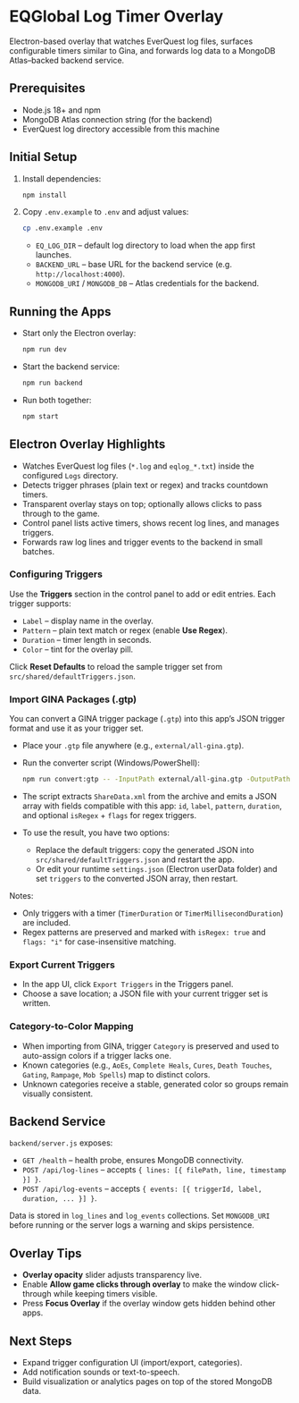 # EQGlobal Log Timer Overlay

Electron-based overlay that watches EverQuest log files, surfaces configurable timers similar to Gina, and forwards log data to a MongoDB Atlas–backed backend service.

## Prerequisites

- Node.js 18+ and npm
- MongoDB Atlas connection string (for the backend)
- EverQuest log directory accessible from this machine

## Initial Setup

1. Install dependencies:
   ```bash
   npm install
   ```
2. Copy `.env.example` to `.env` and adjust values:
   ```bash
   cp .env.example .env
   ```
   - `EQ_LOG_DIR` – default log directory to load when the app first launches.
   - `BACKEND_URL` – base URL for the backend service (e.g. `http://localhost:4000`).
   - `MONGODB_URI` / `MONGODB_DB` – Atlas credentials for the backend.

## Running the Apps

- Start only the Electron overlay:
  ```bash
  npm run dev
  ```
- Start the backend service:
  ```bash
  npm run backend
  ```
- Run both together:
  ```bash
  npm start
  ```

## Electron Overlay Highlights

- Watches EverQuest log files (`*.log` and `eqlog_*.txt`) inside the configured `Logs` directory.
- Detects trigger phrases (plain text or regex) and tracks countdown timers.
- Transparent overlay stays on top; optionally allows clicks to pass through to the game.
- Control panel lists active timers, shows recent log lines, and manages triggers.
- Forwards raw log lines and trigger events to the backend in small batches.

### Configuring Triggers

Use the **Triggers** section in the control panel to add or edit entries. Each trigger supports:

- `Label` – display name in the overlay.
- `Pattern` – plain text match or regex (enable **Use Regex**).
- `Duration` – timer length in seconds.
- `Color` – tint for the overlay pill.

Click **Reset Defaults** to reload the sample trigger set from `src/shared/defaultTriggers.json`.

### Import GINA Packages (.gtp)

You can convert a GINA trigger package (`.gtp`) into this app’s JSON trigger format and use it as your trigger set.

- Place your `.gtp` file anywhere (e.g., `external/all-gina.gtp`).
- Run the converter script (Windows/PowerShell):

  ```bash
  npm run convert:gtp -- -InputPath external/all-gina.gtp -OutputPath external/all-gina.triggers.json
  ```

- The script extracts `ShareData.xml` from the archive and emits a JSON array with fields compatible with this app: `id`, `label`, `pattern`, `duration`, and optional `isRegex` + `flags` for regex triggers.

- To use the result, you have two options:
  - Replace the default triggers: copy the generated JSON into `src/shared/defaultTriggers.json` and restart the app.
  - Or edit your runtime `settings.json` (Electron userData folder) and set `triggers` to the converted JSON array, then restart.

Notes:
- Only triggers with a timer (`TimerDuration` or `TimerMillisecondDuration`) are included.
- Regex patterns are preserved and marked with `isRegex: true` and `flags: "i"` for case-insensitive matching.

### Export Current Triggers

- In the app UI, click `Export Triggers` in the Triggers panel.
- Choose a save location; a JSON file with your current trigger set is written.

### Category-to-Color Mapping

- When importing from GINA, trigger `Category` is preserved and used to auto-assign colors if a trigger lacks one.
- Known categories (e.g., `AoEs`, `Complete Heals`, `Cures`, `Death Touches`, `Gating`, `Rampage`, `Mob Spells`) map to distinct colors.
- Unknown categories receive a stable, generated color so groups remain visually consistent.

## Backend Service

`backend/server.js` exposes:

- `GET /health` – health probe, ensures MongoDB connectivity.
- `POST /api/log-lines` – accepts `{ lines: [{ filePath, line, timestamp }] }`.
- `POST /api/log-events` – accepts `{ events: [{ triggerId, label, duration, ... }] }`.

Data is stored in `log_lines` and `log_events` collections. Set `MONGODB_URI` before running or the server logs a warning and skips persistence.

## Overlay Tips

- **Overlay opacity** slider adjusts transparency live.
- Enable **Allow game clicks through overlay** to make the window click-through while keeping timers visible.
- Press **Focus Overlay** if the overlay window gets hidden behind other apps.

## Next Steps

- Expand trigger configuration UI (import/export, categories).
- Add notification sounds or text-to-speech.
- Build visualization or analytics pages on top of the stored MongoDB data.
